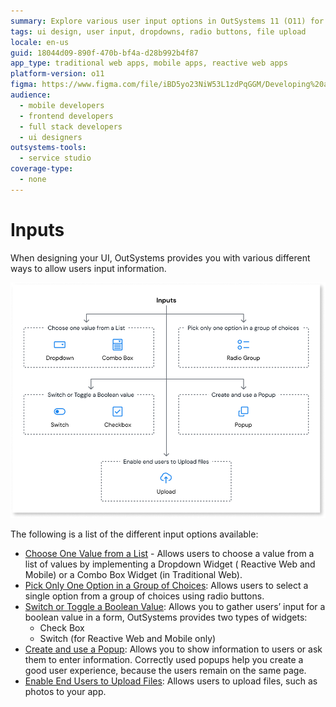 ```yaml
---
summary: Explore various user input options in OutSystems 11 (O11) for UI design, including dropdowns, radio buttons, switches, popups, and file uploads.
tags: ui design, user input, dropdowns, radio buttons, file upload
locale: en-us
guid: 18044d09-890f-470b-bf4a-d28b992b4f87
app_type: traditional web apps, mobile apps, reactive web apps
platform-version: o11
figma: https://www.figma.com/file/iBD5yo23NiW53L1zdPqGGM/Developing%20an%20Application?node-id=199:35
audience:
  - mobile developers
  - frontend developers
  - full stack developers
  - ui designers
outsystems-tools:
  - service studio
coverage-type:
  - none
---
```


# Inputs

When designing your UI, OutSystems provides you with various different ways to allow users input information. 

![Diagram illustrating different input options available in OutSystems for user interface design](images/inputs-diag.png "Input Options Diagram")

The following is a list of the different input options available:

* [Choose One Value from a List](dropdown-combo.md) - Allows users to choose a value from a list of values by implementing a Dropdown Widget ( Reactive Web and Mobile) or a Combo Box Widget (in Traditional Web).
* [Pick Only One Option in a Group of Choices](button-group.md): Allows users to select a single option from a group of choices using radio buttons.
* [Switch or Toggle a Boolean Value](switch-checkbox.md): Allows you to gather users’ input for a boolean value in a form, OutSystems provides two types of widgets:
    * Check Box
    * Switch (for Reactive Web and Mobile only)
* [Create and use a Popup](popup.md): Allows you to show information to users or ask them to enter information. Correctly used popups help you create a good user experience, because the users remain on the same page.
* [Enable End Users to Upload Files](upload.md): Allows users to upload files, such as photos to your app.
